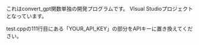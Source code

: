 これはconvert_gpt関数単独の開発プログラムです。
VIsual Studioプロジェクトとなっています。

test.cppの111行目にある「YOUR_API_KEY」の部分をAPIキーに置き換えてください。